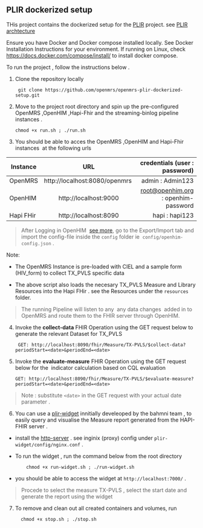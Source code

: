 ## PLIR dockerized setup
THis project contains the dockerized setup for the [PLIR](https://wiki.openmrs.org/pages/viewpage.action?pageId=235278351) project.
see [PLIR archtecture](https://wiki.openmrs.org/display/projects/Architectural+Design+Approach+to+support+an+integrated+approach+to+patient-level+indicator+reporting+for+OpenMRS)

Ensure you have Docker and Docker compose installed locally.
See Docker Installation Instructions for your environment.  If running on Linux, check https://docs.docker.com/compose/install/ to install docker compose.

To run the project , follow the instructions below .
1. Clone the repository locally

        git clone https://github.com/openmrs/openmrs-plir-dockerized-setup.git

2. Move to the project root directory and spin up the pre-configured OpenMRS ,OpenHIM ,Hapi-Fhir and the streaming-binlog pipeline instances . 

       chmod +x run.sh ; ./run.sh

3. You should be able to acces the OpenMRS ,OpenHIM and Hapi-Fhir instances  at the following urls



| Instance  |     URL       | credentials (user : password)|
|---------- |:-------------:|------:                       |
| OpenMRS   |  http://localhost:8080/openmrs  | admin : Admin123 |
| OpenHIM   |    http://localhost:9000  |  root@openhim.org : openhim-password |
| Hapi FHir | http://localhost:8090 |    hapi : hapi123| 


> After Logging in OpenHIM  [see more](https://openhim.readthedocs.io/en/v1.4.0/getting-started.html), go to the Export/Import tab and import the config-file inside the `config` folder ie  `config/openhim-config.json` .

   Note:
 * The OpenMRS Instance is pre-loaded with CIEL and a  sample form (HIV_form) to collect TX_PVLS specific data

 * The above script also loads the necesary TX_PVLS Measure and Library Resources into the Hapi FHir . see the Resources under the `resources` folder.

  > The running Pipeline will listen to any  any data changes  added in to OpenMRS and route them to the FHIR server through OpenHIM.



  4. Invoke the **collect-data** FHIR Operation using the GET request below to generate the relevant Dataset for TX_PVLS


          GET: http://localhost:8090/fhir/Measure/TX-PVLS/$collect-data?periodStart=<date>&periodEnd=<date>
   

  5. Invoke the  **evaluate-measure** FHIR Operation using the GET request below for the  indicator calculation based on CQL evaluation

         GET: http://localhost:8090/fhir/Measure/TX-PVLS/$evaluate-measure?periodStart=<date>&periodEnd=<date> 
         
  > Note : substitute `<date>` in the GET request with your actual date parameter  .  

   6. You can use a [plir-widget](https://github.com/IntelliSOFT-Consulting/digital_square_notice_d_wp4/tree/master/plir-widget) innitially develeoped by the bahmni team , to easily query and  visualise the Measure report generated from the HAPI-FHIR server .  
* install the [http-server](https://www.npmjs.com/package/http-server)  .
 see inginix (proxy) config under  `plir-widget/config/nginx.conf`  . 
* To run the widget , run the command below from the root directory



          chmod +x run-widget.sh ; ./run-widget.sh  


 * you should be able to access the widget at `http://localhost:7000/` .

>  Procede to select the measure  TX-PVLS ,
      select the start date and generate the report using the widget
      


 7. To remove and clean out all created containers and volumes, run

          chmod +x stop.sh ; ./stop.sh
